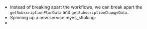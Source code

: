 * Instead of breaking apart the workflows, we can break apart the `getSubscriptionPlanData` and `getSubscriptionChangeData`.
* Spinning up a new service :eyes_shaking:
* 